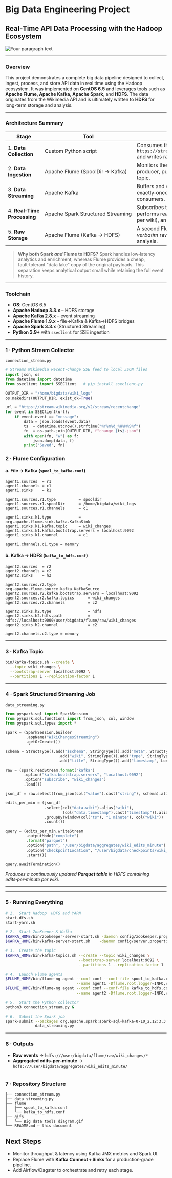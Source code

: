 # Big Data Engineering Project

## Real‑Time API Data Processing with the Hadoop Ecosystem


![Your paragraph text](https://github.com/user-attachments/assets/d789a20b-5c3b-4c84-850a-236ffe18b11e)

---

### Overview

This project demonstrates a complete big data pipeline designed to collect, ingest, process, and store API data in real time using the Hadoop ecosystem. It was implemented on **CentOS 6.5** and leverages tools such as **Apache Flume, Apache Kafka, Apache Spark**, and **HDFS**. The data originates from the Wikimedia API and is ultimately written to **HDFS** for long-term storage and analysis.

---

### Architecture Summary

| Stage                       | Tool                              | What Happens                                                                                                                                                            |
| --------------------------- | --------------------------------- | ----------------------------------------------------------------------------------------------------------------------------------------------------------------------- |
| 1. **Data Collection**      | Custom Python script              | Consumes the *Server‑Sent Events* (SSE) endpoint `https://stream.wikimedia.org/v2/stream/recentchange` and writes raw JSON files locally.                               |
| 2. **Data Ingestion**       | Apache Flume (SpoolDir → Kafka)   | Monitors the local JSON directory and acts as a Kafka producer, publishing each file to the `wiki_changes` topic.                                                       |
| 3. **Data Streaming**       | Apache Kafka                      | Buffers and distributes the live event stream; provides exactly‑once ordered delivery to downstream consumers.                                                          |
| 4. **Real‑Time Processing** | Apache Spark Structured Streaming | Subscribes to the `wiki_changes` topic, parses the JSON, performs real‑time aggregations (e.g., edits‑per‑minute per wiki), and writes the curated stream back to HDFS. |
| 5. **Raw Storage**          | Apache Flume (Kafka → HDFS)       | A second Flume agent tails Kafka and stores the *verbatim* raw events into HDFS for replay or deep analysis.                                                            |

> **Why both Spark *and* Flume to HDFS?**
> Spark handles low‑latency analytics and enrichment, whereas Flume provides a cheap, fault‑tolerant "data lake" copy of the original payloads. This separation keeps analytical output small while retaining the full event history.

---

### Toolchain

* **OS**: CentOS 6.5 
* **Apache Hadoop 3.3.x** – HDFS storage
* **Apache Kafka 2.8.x** – event streaming
* **Apache Flume 1.9.x** – file→Kafka & Kafka→HDFS bridges
* **Apache Spark 3.3.x** (Structured Streaming)
* **Python 3.9+** with `sseclient` for SSE ingestion

---

### 1 · Python Stream Collector

`connection_stream.py`

```python
# Streams Wikimedia Recent‑Change SSE feed to local JSON files
import json, os
from datetime import datetime
from sseclient import SSEClient   # pip install sseclient-py

OUTPUT_DIR = "/home/bigdata/wiki_logs"
os.makedirs(OUTPUT_DIR, exist_ok=True)

url = "https://stream.wikimedia.org/v2/stream/recentchange"
for event in SSEClient(url):
    if event.event == "message":
        data = json.loads(event.data)
        ts  = datetime.utcnow().strftime("%Y%m%d_%H%M%S%f")
        fn  = os.path.join(OUTPUT_DIR, f"change_{ts}.json")
        with open(fn, "w") as f:
            json.dump(data, f)
        print("Saved", fn)
```

### 2 · Flume Configuration

#### a. File → Kafka (`spool_to_kafka.conf`)

```properties
agent1.sources  = r1
agent1.channels = c1
agent1.sinks    = k1

agent1.sources.r1.type          = spooldir
agent1.sources.r1.spoolDir      = /home/bigdata/wiki_logs
agent1.sources.r1.channels      = c1

agent1.sinks.k1.type            = org.apache.flume.sink.kafka.KafkaSink
agent1.sinks.k1.kafka.topic     = wiki_changes
agent1.sinks.k1.kafka.bootstrap.servers = localhost:9092
agent1.sinks.k1.channel         = c1

agent1.channels.c1.type = memory
```

#### b. Kafka → HDFS (`kafka_to_hdfs.conf`)

```properties
agent2.sources  = r2
agent2.channels = c2
agent2.sinks    = h2

agent2.sources.r2.type              = org.apache.flume.source.kafka.KafkaSource
agent2.sources.r2.kafka.bootstrap.servers = localhost:9092
agent2.sources.r2.kafka.topics      = wiki_changes
agent2.sources.r2.channels          = c2

agent2.sinks.h2.type                = hdfs
agent2.sinks.h2.hdfs.path           = hdfs://localhost:9000/user/bigdata/flume/raw/wiki_changes
agent2.sinks.h2.channel             = c2

agent2.channels.c2.type = memory
```
---

### 3 · Kafka Topic

```bash
bin/kafka-topics.sh --create \
  --topic wiki_changes \
  --bootstrap-server localhost:9092 \
  --partitions 1 --replication-factor 1
```

---

### 4 · Spark Structured Streaming Job 

`data_streaming.py`

```python
from pyspark.sql import SparkSession
from pyspark.sql.functions import from_json, col, window
from pyspark.sql.types import *

spark = (SparkSession.builder
         .appName("WikiChangesStreaming")
         .getOrCreate())

schema = StructType().add("$schema", StringType()).add("meta", StructType())\
                       .add("wiki", StringType()).add("type", StringType())\
                       .add("title", StringType()).add("timestamp", LongType())

raw = (spark.readStream.format("kafka")
        .option("kafka.bootstrap.servers", "localhost:9092")
        .option("subscribe", "wiki_changes")
        .load())

json_df = raw.select(from_json(col("value").cast("string"), schema).alias("data"))

edits_per_min = (json_df
                 .select(col("data.wiki").alias("wiki"),
                         (col("data.timestamp").cast("timestamp")).alias("ts"))
                 .groupBy(window(col("ts"), "1 minute"), col("wiki"))
                 .count())

query = (edits_per_min.writeStream
         .outputMode("complete")
         .format("parquet")
         .option("path", "/user/bigdata/aggregates/wiki_edits_minute")
         .option("checkpointLocation", "/user/bigdata/checkpoints/wiki_edits_minute")
         .start())

query.awaitTermination()
```

*Produces a continuously updated **Parquet table** in HDFS containing *edits‑per‑minute per wiki*.*

---

---

### 5 · Running Everything

```bash
# 1.  Start Hadoop  HDFS and YARN
start-dfs.sh  
start-yarn.sh

# 2.  Start ZooKeeper & Kafka
$KAFKA_HOME/bin/zookeeper-server-start.sh -daemon config/zookeeper.properties
$KAFKA_HOME/bin/kafka-server-start.sh    -daemon config/server.properties

# 3.  Create the topic
$KAFKA_HOME/bin/kafka-topics.sh --create --topic wiki_changes \
                                --bootstrap-server localhost:9092 \
                                --partitions 1 --replication-factor 1

# 4.  Launch Flume agents
$FLUME_HOME/bin/flume-ng agent --conf conf --conf-file spool_to_kafka.conf \
                               --name agent1 -Dflume.root.logger=INFO,console &
$FLUME_HOME/bin/flume-ng agent --conf conf --conf-file kafka_to_hdfs.conf \
                               --name agent2 -Dflume.root.logger=INFO,console &

# 5.  Start the Python collector
python3 connection_stream.py &

# 6.  Submit the Spark job 
spark-submit --packages org.apache.spark:spark-sql-kafka-0-10_2.12:3.3.1 \
             data_streaming.py
```

---

### 6 · Outputs

* **Raw events** → `hdfs:///user/bigdata/flume/raw/wiki_changes/*`
* **Aggregated edits‑per‑minute** → `hdfs:///user/bigdata/aggregates/wiki_edits_minute/`
```

```
### 7 · Repository Structure 

```
├── connection_stream.py
├── data_streaming.py
├── flume
│   ├── spool_to_kafka.conf
│   └── kafka_to_hdfs.conf
├── gifs
│   └── Big data tools diagram.gif
└── README.md ← this document
```



## Next Steps

* Monitor throughput & latency using Kafka JMX metrics and Spark UI.
* Replace Flume with **Kafka Connect + Sinks** for a production‑grade pipeline.
* Add Airflow/Dagster to orchestrate and retry each stage.
